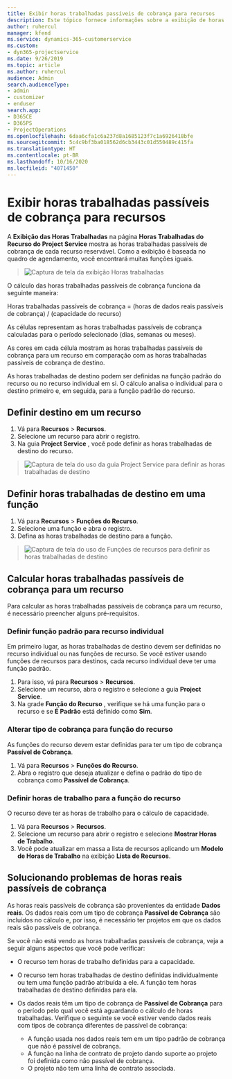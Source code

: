 ```yaml
---
title: Exibir horas trabalhadas passíveis de cobrança para recursos
description: Este tópico fornece informações sobre a exibição de horas trabalhadas do recurso.
author: ruhercul
manager: kfend
ms.service: dynamics-365-customerservice
ms.custom:
- dyn365-projectservice
ms.date: 9/26/2019
ms.topic: article
ms.author: ruhercul
audience: Admin
search.audienceType:
- admin
- customizer
- enduser
search.app:
- D365CE
- D365PS
- ProjectOperations
ms.openlocfilehash: 6daa6cfa1c6a237d8a1685123f7c1a6926418bfe
ms.sourcegitcommit: 5c4c9bf3ba018562d6cb3443c01d550489c415fa
ms.translationtype: HT
ms.contentlocale: pt-BR
ms.lasthandoff: 10/16/2020
ms.locfileid: "4071450"
---
```

# <a name="view-chargeable-utilization-for-resources"></a>Exibir horas trabalhadas passíveis de cobrança para recursos
 
A **Exibição das Horas Trabalhadas** na página **Horas Trabalhadas do Recurso do Project Service** mostra as horas trabalhadas passíveis de cobrança de cada recurso reservável. Como a exibição é baseada no quadro de agendamento, você encontrará muitas funções iguais.

> ![Captura de tela da exibição Horas trabalhadas](media/FAQ-utilization-1.png)
 

O cálculo das horas trabalhadas passíveis de cobrança funciona da seguinte maneira:

   Horas trabalhadas passíveis de cobrança = (horas de dados reais passíveis de cobrança) / (capacidade do recurso)

As células representam as horas trabalhadas passíveis de cobrança calculadas para o período selecionado (dias, semanas ou meses).

As cores em cada célula mostram as horas trabalhadas passíveis de cobrança para um recurso em comparação com as horas trabalhadas passíveis de cobrança de destino. 

As horas trabalhadas de destino podem ser definidas na função padrão do recurso ou no recurso individual em si. O cálculo analisa o individual para o destino primeiro e, em seguida, para a função padrão do recurso.

## <a name="set-target-on-a-resource"></a>Definir destino em um recurso

1. Vá para **Recursos** \> **Recursos**. 
2. Selecione um recurso para abrir o registro. 
3. Na guia **Project Service** , você pode definir as horas trabalhadas de destino do recurso.

> ![Captura de tela do uso da guia Project Service para definir as horas trabalhadas de destino](media/FAQ-utilization-2.png)
 
## <a name="set-target-utilization-on-a-role"></a>Definir horas trabalhadas de destino em uma função

1. Vá para **Recursos** \> **Funções do Recurso**. 
2. Selecione uma função e abra o registro. 
3. Defina as horas trabalhadas de destino para a função.

> ![Captura de tela do uso de Funções de recursos para definir as horas trabalhadas de destino](media/FAQ-utilization-3.png)
 
## <a name="calculate-chargeable-utilization-for-a-resource"></a>Calcular horas trabalhadas passíveis de cobrança para um recurso

Para calcular as horas trabalhadas passíveis de cobrança para um recurso, é necessário preencher alguns pré-requisitos. 

### <a name="set-default-role-for-individual-resource"></a>Definir função padrão para recurso individual

Em primeiro lugar, as horas trabalhadas de destino devem ser definidas no recurso individual ou nas funções de recurso. Se você estiver usando funções de recursos para destinos, cada recurso individual deve ter uma função padrão. 

1. Para isso, vá para **Recursos** \> **Recursos**. 
2. Selecione um recurso, abra o registro e selecione a guia **Project Service**. 
3. Na grade **Função do Recurso** , verifique se há uma função para o recurso e se **É Padrão** está definido como **Sim**.
 
### <a name="change-billing-type-for-resource-role"></a>Alterar tipo de cobrança para função do recurso

As funções do recurso devem estar definidas para ter um tipo de cobrança **Passível de Cobrança**. 

1. Vá para **Recursos** \> **Funções do Recurso**. 
2. Abra o registro que deseja atualizar e defina o padrão do tipo de cobrança como **Passível de Cobrança**.

### <a name="set-working-hours-for-resource-role"></a>Definir horas de trabalho para a função do recurso
 
O recurso deve ter as horas de trabalho para o cálculo de capacidade. 

1. Vá para **Recursos** \> **Recursos**. 
2. Selecione um recurso para abrir o registro e selecione **Mostrar Horas de Trabalho**. 
3. Você pode atualizar em massa a lista de recursos aplicando um **Modelo de Horas de Trabalho** na exibição **Lista de Recursos**.

## <a name="troubleshooting-chargeable-actual-hours"></a>Solucionando problemas de horas reais passíveis de cobrança

As horas reais passíveis de cobrança são provenientes da entidade **Dados reais**. Os dados reais com um tipo de cobrança **Passível de Cobrança** são incluídos no cálculo e, por isso, é necessário ter projetos em que os dados reais são passíveis de cobrança.

Se você não está vendo as horas trabalhadas passíveis de cobrança, veja a seguir alguns aspectos que você pode verificar:

- O recurso tem horas de trabalho definidas para a capacidade.
- O recurso tem horas trabalhadas de destino definidas individualmente ou tem uma função padrão atribuída a ele. A função tem horas trabalhadas de destino definidas para ela.
- Os dados reais têm um tipo de cobrança de **Passível de Cobrança** para o período pelo qual você está aguardando o cálculo de horas trabalhadas. Verifique o seguinte se você estiver vendo dados reais com tipos de cobrança diferentes de passível de cobrança:

  - A função usada nos dados reais tem em um tipo padrão de cobrança que não é passível de cobrança.
  - A função na linha de contrato de projeto dando suporte ao projeto foi definida como não passível de cobrança.
  - O projeto não tem uma linha de contrato associada.

